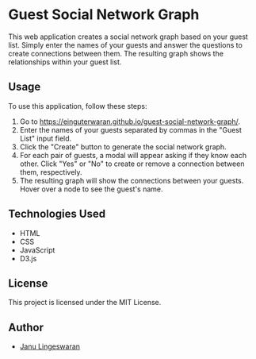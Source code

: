 # Guest Social Network Graph

This web application creates a social network graph based on your guest list. Simply enter the names of your guests and answer the questions to create connections between them. The resulting graph shows the relationships within your guest list.

## Usage

To use this application, follow these steps:

1. Go to https://einguterwaran.github.io/guest-social-network-graph/.
2. Enter the names of your guests separated by commas in the "Guest List" input field.
3. Click the "Create" button to generate the social network graph.
4. For each pair of guests, a modal will appear asking if they know each other. Click "Yes" or "No" to create or remove a connection between them, respectively.
5. The resulting graph will show the connections between your guests. Hover over a node to see the guest's name.

## Technologies Used
- HTML
- CSS
- JavaScript
- D3.js

## License

This project is licensed under the MIT License.

## Author

- [Janu Lingeswaran](http://www.lingeswaran.com)
